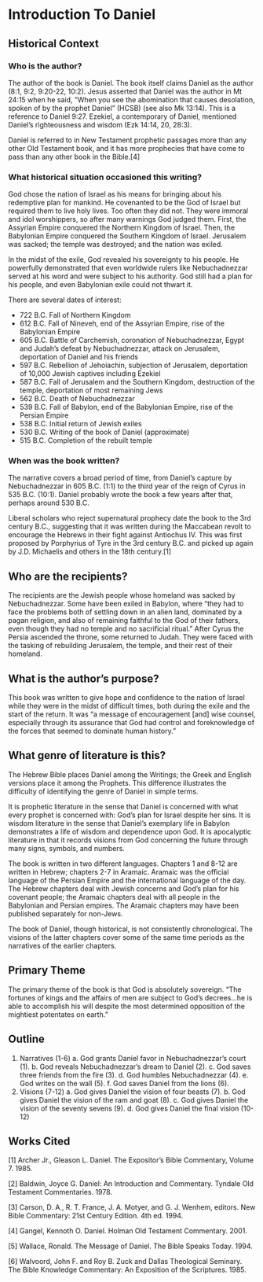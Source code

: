 # Introduction To Daniel

## Historical Context

### Who is the author?

The author of the book is Daniel.  The book itself claims Daniel as the author (8:1, 9:2, 9:20-22, 10:2).  Jesus asserted that Daniel was the author in Mt 24:15 when he said, “When you see the abomination that causes desolation, spoken of by the prophet Daniel” (HCSB) (see also Mk 13:14).   This is a reference to Daniel 9:27.  Ezekiel, a contemporary of Daniel, mentioned Daniel’s righteousness and wisdom (Ezk 14:14, 20, 28:3).

Daniel is referred to in New Testament prophetic passages more than any other Old Testament book, and it has more prophecies that have come to pass than any other book in the Bible.[4] 

### What historical situation occasioned this writing?

God chose the nation of Israel as his means for bringing about his redemptive plan for mankind.  He covenanted to be the God of Israel but required them to live holy lives.  Too often they did not.  They were immoral and idol worshippers, so after many warnings God judged them.  First, the Assyrian Empire conquered the Northern Kingdom of Israel.  Then, the Babylonian Empire conquered the Southern Kingdom of Israel.  Jerusalem was sacked; the temple was destroyed; and the nation was exiled.

In the midst of the exile, God revealed his sovereignty to his people.  He powerfully demonstrated that even worldwide rulers like Nebuchadnezzar served at his word and were subject to his authority.  God still had a plan for his people, and even Babylonian exile could not thwart it.

There are several dates of interest:

*	722 B.C. Fall of Northern Kingdom
*	612 B.C. Fall of Nineveh, end of the Assyrian Empire, rise of the Babylonian Empire
*	605 B.C. Battle of Carchemish, coronation of Nebuchadnezzar, Egypt and Judah’s defeat by Nebuchadnezzar, attack on Jerusalem, deportation of Daniel and his friends
*	597 B.C. Rebellion of Jehoiachin, subjection of Jerusalem, deportation of 10,000 Jewish captives including Ezekiel
*	587 B.C. Fall of Jerusalem and the Southern Kingdom, destruction of the temple, deportation of most remaining Jews
*	562 B.C. Death of Nebuchadnezzar
*	539 B.C. Fall of Babylon, end of the Babylonian Empire, rise of the Persian Empire
*	538 B.C. Initial return of Jewish exiles
*	530 B.C. Writing of the book of Daniel (approximate)
*	515 B.C. Completion of the rebuilt temple
	
### When was the book written?

The narrative covers a broad period of time, from Daniel’s capture by Nebuchadnezzar in 605 B.C. (1:1) to the third year of the reign of Cyrus in 535 B.C. (10:1).  Daniel probably wrote the book a few years after that, perhaps around 530 B.C.

Liberal scholars who reject supernatural prophecy date the book to the 3rd century B.C., suggesting that it was written during the Maccabean revolt to encourage the Hebrews in their fight against Antiochus IV.  This was first proposed by Porphyrius of Tyre in the 3rd century B.C. and picked up again by J.D. Michaelis and others in the 18th century.[1]

## Who are the recipients?

The recipients are the Jewish people whose homeland was sacked by Nebuchadnezzar.  Some have been exiled in Babylon, where “they had to face the problems both of settling down in an alien land, dominated by a pagan religion, and also of remaining faithful to the God of their fathers, even though they had no temple and no sacrificial ritual.”   After Cyrus the Persia ascended the throne, some returned to Judah.  They were faced with the tasking of rebuilding Jerusalem, the temple, and their rest of their homeland.

## What is the author’s purpose?

This book was written to give hope and confidence to the nation of Israel while they were in the midst of difficult times, both during the exile and the start of the return.  It was “a message of encouragement [and] wise counsel, especially through its assurance that God had control and foreknowledge of the forces that seemed to dominate human history.” 

## What genre of literature is this?

The Hebrew Bible places Daniel among the Writings; the Greek and English versions place it among the Prophets.  This difference illustrates the difficulty of identifying the genre of Daniel in simple terms.

It is prophetic literature in the sense that Daniel is concerned with what every prophet is concerned with:  God’s plan for Israel despite her sins.  It is wisdom literature in the sense that Daniel’s exemplary life in Babylon demonstrates a life of wisdom and dependence upon God.  It is apocalyptic literature in that it records visions from God concerning the future through many signs, symbols, and numbers. 

The book is written in two different languages.  Chapters 1 and 8-12 are written in Hebrew; chapters 2-7 in Aramaic.  Aramaic was the official language of the Persian Empire and the international language of the day.  The Hebrew chapters deal with Jewish concerns and God’s plan for his covenant people; the Aramaic chapters deal with all people in the Babylonian and Persian empires.   The Aramaic chapters may have been published separately for non-Jews. 

The book of Daniel, though historical, is not consistently chronological.  The visions of the latter chapters cover some of the same time periods as the narratives of the earlier chapters. 

## Primary Theme

The primary theme of the book is that God is absolutely sovereign.  “The fortunes of kings and the affairs of men are subject to God’s decrees...he is able to accomplish his will despite the most determined opposition of the mightiest potentates on earth.” 

## Outline

1.	Narratives (1-6)
  a.	God grants Daniel favor in Nebuchadnezzar’s court (1).
  b.	God reveals Nebuchadnezzar’s dream to Daniel (2).
  c.	God saves three friends from the fire (3).
  d.	God humbles Nebuchadnezzar (4).
  e.	God writes on the wall (5).
  f.	God saves Daniel from the lions (6).
2.	Visions (7-12)
  a.	God gives Daniel the vision of four beasts (7).
  b.	God gives Daniel the vision of the ram and goat (8).
  c.	God gives Daniel the vision of the seventy sevens (9).
  d.	God gives Daniel the final vision (10-12) 

## Works Cited

[1] Archer Jr., Gleason L.  Daniel.  The Expositor’s Bible Commentary, Volume 7.  1985.

[2] Baldwin, Joyce G.  Daniel:  An Introduction and Commentary.  Tyndale Old Testament Commentaries.  1978.

[3] Carson, D. A., R. T. France, J. A. Motyer, and G. J. Wenhem, editors.  New Bible Commentary:  21st Century Edition.  4th ed.  1994.

[4] Gangel, Kennoth O.  Daniel.  Holman Old Testament Commentary.  2001.

[5] Wallace, Ronald.  The Message of Daniel.  The Bible Speaks Today.  1994.

[6] Walvoord, John F. and Roy B. Zuck and Dallas Theological Seminary.  The Bible Knowledge Commentary:  An Exposition of the Scriptures.  1985.
